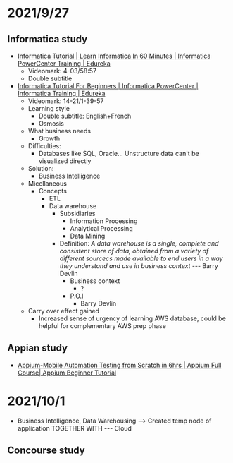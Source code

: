 # 2021/9/27
## Informatica study
- [Informatica Tutorial | Learn Informatica In 60 Minutes | Informatica PowerCenter Training | Edureka](https://www.youtube.com/watch?v=3scD3llibJA)
  - Videomark: 4-03/58:57
  - Double subtitle
- [Informatica Tutorial For Beginners | Informatica PowerCenter | Informatica Training | Edureka](https://www.youtube.com/watch?v=u6oLXidGoqs)
  - Videomark: 14-21/1-39-57
  - Learning style
    - Double subtitle: English+French
    - Osmosis
  - What business needs
    - Growth
  - Difficulties:
    - Databases like SQL, Oracle... Unstructure data can't be visualized directly
  - Solution:
    - Business Intelligence
  - Micellaneous
    - Concepts
      - ETL
      - Data warehouse
        - Subsidiaries
          - Information Processing
          - Analytical Processing
          - Data Mining
        - Definition: *A data warehouse is a single, complete and consistent store of data, obtained from a variety of different sourcecs made available to end users in a way they understand and use in business context* --- Barry Devlin
          - Business context
            - ?
          - P.O.I
            - Barry Devlin
  - Carry over effect gained
    - Increased sense of urgency of learning AWS database, could be helpful for complementary AWS prep phase
## Appian study
- [Appium-Mobile Automation Testing from Scratch in 6hrs | Appium Full Course| Appium Beginner Tutorial](https://www.youtube.com/watch?v=p7CGvFivrts)

# 2021/10/1
- Business Intelligence, Data Warehousing --> Created temp node of application TOGETHER WITH --- Cloud
## Concourse study

